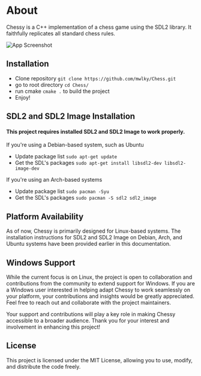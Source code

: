 
# About

Chessy is a C++ implementation of a chess game using the SDL2 library. It faithfully replicates all standard chess rules.

![App Screenshot](https://media.giphy.com/media/v1.Y2lkPTc5MGI3NjExbm1iZzUzZDduMDgzNWtsMmxwb3cxdTZ6MjI4YzZ2OGYzZzFkeG51aSZlcD12MV9pbnRlcm5hbF9naWZfYnlfaWQmY3Q9Zw/iF46kuCKKQDW1Axens/source.gif)

## Installation

- Clone repository `git clone https://github.com/mwlky/Chess.git`
- go to root directory `cd Chess/`
- run cmake `cmake .` to build the project
- Enjoy!

## SDL2 and SDL2 Image Installation

#### This project requires installed SDL2 and SDL2 Image to work properly.

If you're using a Debian-based system, such as Ubuntu

- Update package list `sudo apt-get update`
- Get the SDL's packages `sudo apt-get install libsdl2-dev libsdl2-image-dev`

If you're using an Arch-based systems

- Update package list `sudo pacman -Syu`
- Get the SDL's packages `sudo pacman -S sdl2 sdl2_image`

## Platform Availability

As of now, Chessy is primarily designed for Linux-based systems. The installation instructions for SDL2 and SDL2 Image on Debian, Arch, and Ubuntu systems have been provided earlier in this documentation.

## Windows Support

While the current focus is on Linux, the project is open to collaboration and contributions from the community to extend support for Windows. If you are a Windows user interested in helping adapt Chessy to work seamlessly on your platform, your contributions and insights would be greatly appreciated. Feel free to reach out and collaborate with the project maintainers.

Your support and contributions will play a key role in making Chessy accessible to a broader audience. Thank you for your interest and involvement in enhancing this project!

## License 

This project is licensed under the MIT License, allowing you to use, modify, and distribute the code freely.
